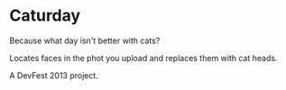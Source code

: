 Caturday
==========

Because what day isn't better with cats?

Locates faces in the phot you upload and replaces them with cat heads. 

A DevFest 2013 project.
